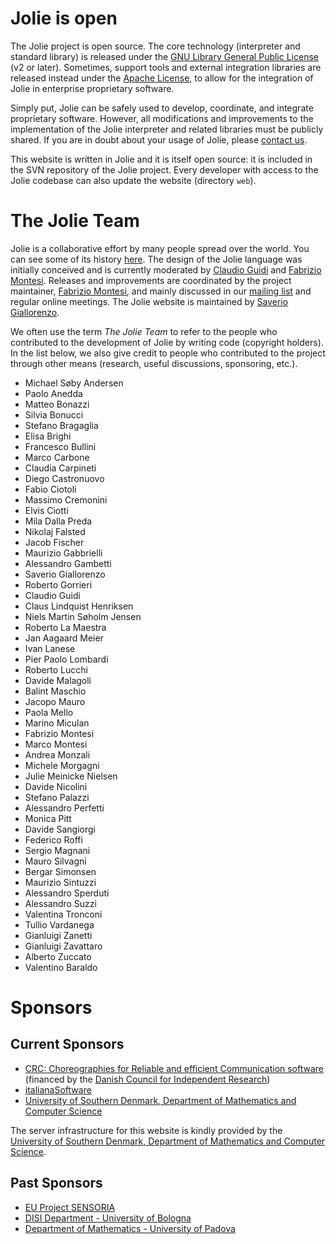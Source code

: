 <!--Themed-->

# Jolie is open

The Jolie project is open source. The core technology (interpreter and standard library)
is released under the [GNU Library General Public License](https://www.gnu.org/licenses/lgpl.html)
(v2 or later). Sometimes, support tools and external integration libraries are released instead 
under the [Apache License](http://www.apache.org/licenses/LICENSE-2.0.html), to allow for the integration
of Jolie in enterprise proprietary software.

Simply put, Jolie can be safely used to develop, coordinate, and integrate proprietary software.
However, all modifications and improvements to the implementation of the Jolie interpreter and related
libraries must be publicly shared.
If you are in doubt about your usage of Jolie, please [contact us](community.html).

This website is written in Jolie and it is itself open source: it is included in the SVN repository of the Jolie 
project. Every developer with access to the Jolie codebase can also update the website (directory
`web`).

# The Jolie Team

Jolie is a collaborative effort by many people spread over the world. You can see some of its history
[here](http://en.wikipedia.org/wiki/Jolie_%28programming_language%29).
The design of the Jolie language was initially conceived and is
currently moderated by [Claudio Guidi](http://claudioguidi.blogspot.com/) and
[Fabrizio Montesi](http://www.fabriziomontesi.com/).
Releases and improvements are coordinated by the project maintainer,
[Fabrizio Montesi](http://www.fabriziomontesi.com/), and mainly discussed
in our [mailing list](community.html) and regular online meetings.
The Jolie website is maintained by [Saverio Giallorenzo](http://www.cs.unibo.it/~sgiallor/).

We often use the term *The Jolie Team* to refer to the people who
contributed to the development of Jolie by writing code (copyright holders).
In the list below, we also give credit to people who
contributed to the project through other means (research, useful discussions,
sponsoring, etc.).

* Michael Søby Andersen
* Paolo Anedda
* Matteo Bonazzi
* Silvia Bonucci
* Stefano Bragaglia
* Elisa Brighi
* Francesco Bullini
* Marco Carbone
* Claudia Carpineti
* Diego Castronuovo
* Fabio Ciotoli
* Massimo Cremonini
* Elvis Ciotti
* Mila Dalla Preda
* Nikolaj Falsted
* Jacob Fischer
* Maurizio Gabbrielli
* Alessandro Gambetti
* Saverio Giallorenzo
* Roberto Gorrieri
* Claudio Guidi
* Claus Lindquist Henriksen
* Niels Martin Søholm Jensen
* Roberto La Maestra
* Jan Aagaard Meier
* Ivan Lanese
* Pier Paolo Lombardi
* Roberto Lucchi
* Davide Malagoli
* Balint Maschio
* Jacopo Mauro
* Paola Mello
* Marino Miculan
* Fabrizio Montesi
* Marco Montesi
* Andrea Monzali
* Michele Morgagni
* Julie Meinicke Nielsen
* Davide Nicolini
* Stefano Palazzi
* Alessandro Perfetti
* Monica Pitt
* Davide Sangiorgi
* Federico Roffi
* Sergio Magnani
* Mauro Silvagni
* Bergar Simonsen
* Maurizio Sintuzzi
* Alessandro Sperduti
* Alessandro Suzzi
* Valentina Tronconi
* Tullio Vardanega
* Gianluigi Zanetti
* Gianluigi Zavattaro
* Alberto Zuccato
* Valentino Baraldo

# Sponsors


## Current Sponsors

* [CRC: Choreographies for Reliable and efficient Communication software](http://www.chor-lang.org/)
(financed by the [Danish Council for Independent Research](http://www.ufm.dk/))
* [italianaSoftware](http://www.italianasoftware.com/)
* [University of Southern Denmark, Department of Mathematics and Computer Science](http://www.sdu.dk/en/Om_SDU/Institutter_centre/Imada_matematik_og_datalogi)

The server infrastructure for this website is kindly provided by the [University of Southern Denmark, Department of Mathematics and Computer Science](http://www.sdu.dk/en/Om_SDU/Institutter_centre/Imada_matematik_og_datalogi).

## Past Sponsors

* [EU Project SENSORIA](http://www.sensoria-ist.eu/)
* [DISI Department - University of Bologna](http://www.informatica.unibo.it/it/Dipartimento)
* [Department of Mathematics - University of Padova](http://www.math.unipd.it/it/)
 
